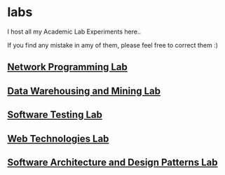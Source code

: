 # labs
I host all my Academic Lab Experiments here.. 


If you find any mistake in amy of them, please feel free to correct them :)

## [Network Programming Lab](https://github.com/VinayModepalli/labs/tree/master/network-programming-lab)
## [Data Warehousing and Mining Lab](https://github.com/VinayModepalli/labs/tree/master/data-warehousing-and-mining-lab)
## [Software Testing Lab](https://github.com/VinayModepalli/labs/tree/master/software-testing-lab)
## [Web Technologies Lab](https://github.com/VinayModepalli/labs/tree/master/web-technologies-lab)
## [Software Architecture and Design Patterns Lab](https://github.com/VinayModepalli/labs/tree/master/software-architecture-and-design-patterns-lab)

